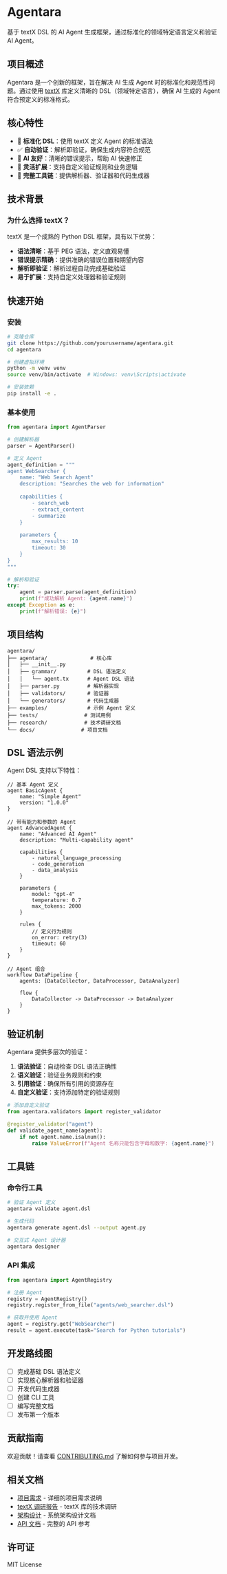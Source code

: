# Agentara

基于 textX DSL 的 AI Agent 生成框架，通过标准化的领域特定语言定义和验证 AI Agent。

## 项目概述

Agentara 是一个创新的框架，旨在解决 AI 生成 Agent 时的标准化和规范性问题。通过使用 [textX](https://github.com/textX/textX) 库定义清晰的 DSL（领域特定语言），确保 AI 生成的 Agent 符合预定义的标准格式。

## 核心特性

- 🎯 **标准化 DSL**：使用 textX 定义 Agent 的标准语法
- ✅ **自动验证**：解析即验证，确保生成内容符合规范
- 🚀 **AI 友好**：清晰的错误提示，帮助 AI 快速修正
- 🔧 **灵活扩展**：支持自定义验证规则和业务逻辑
- 📝 **完整工具链**：提供解析器、验证器和代码生成器

## 技术背景

### 为什么选择 textX？

textX 是一个成熟的 Python DSL 框架，具有以下优势：

- **语法清晰**：基于 PEG 语法，定义直观易懂
- **错误提示精确**：提供准确的错误位置和期望内容
- **解析即验证**：解析过程自动完成基础验证
- **易于扩展**：支持自定义处理器和验证规则

## 快速开始

### 安装

```bash
# 克隆仓库
git clone https://github.com/yourusername/agentara.git
cd agentara

# 创建虚拟环境
python -m venv venv
source venv/bin/activate  # Windows: venv\Scripts\activate

# 安装依赖
pip install -e .
```

### 基本使用

```python
from agentara import AgentParser

# 创建解析器
parser = AgentParser()

# 定义 Agent
agent_definition = """
agent WebSearcher {
    name: "Web Search Agent"
    description: "Searches the web for information"
    
    capabilities {
        - search_web
        - extract_content
        - summarize
    }
    
    parameters {
        max_results: 10
        timeout: 30
    }
}
"""

# 解析和验证
try:
    agent = parser.parse(agent_definition)
    print(f"成功解析 Agent: {agent.name}")
except Exception as e:
    print(f"解析错误: {e}")
```

## 项目结构

```
agentara/
├── agentara/              # 核心库
│   ├── __init__.py
│   ├── grammar/          # DSL 语法定义
│   │   └── agent.tx      # Agent DSL 语法
│   ├── parser.py         # 解析器实现
│   ├── validators/       # 验证器
│   └── generators/       # 代码生成器
├── examples/             # 示例 Agent 定义
├── tests/               # 测试用例
├── research/            # 技术调研文档
└── docs/               # 项目文档
```

## DSL 语法示例

Agent DSL 支持以下特性：

```
// 基本 Agent 定义
agent BasicAgent {
    name: "Simple Agent"
    version: "1.0.0"
}

// 带有能力和参数的 Agent
agent AdvancedAgent {
    name: "Advanced AI Agent"
    description: "Multi-capability agent"
    
    capabilities {
        - natural_language_processing
        - code_generation
        - data_analysis
    }
    
    parameters {
        model: "gpt-4"
        temperature: 0.7
        max_tokens: 2000
    }
    
    rules {
        // 定义行为规则
        on_error: retry(3)
        timeout: 60
    }
}

// Agent 组合
workflow DataPipeline {
    agents: [DataCollector, DataProcessor, DataAnalyzer]
    
    flow {
        DataCollector -> DataProcessor -> DataAnalyzer
    }
}
```

## 验证机制

Agentara 提供多层次的验证：

1. **语法验证**：自动检查 DSL 语法正确性
2. **语义验证**：验证业务规则和约束
3. **引用验证**：确保所有引用的资源存在
4. **自定义验证**：支持添加特定的验证规则

```python
# 添加自定义验证
from agentara.validators import register_validator

@register_validator("agent")
def validate_agent_name(agent):
    if not agent.name.isalnum():
        raise ValueError(f"Agent 名称只能包含字母和数字: {agent.name}")
```

## 工具链

### 命令行工具

```bash
# 验证 Agent 定义
agentara validate agent.dsl

# 生成代码
agentara generate agent.dsl --output agent.py

# 交互式 Agent 设计器
agentara designer
```

### API 集成

```python
from agentara import AgentRegistry

# 注册 Agent
registry = AgentRegistry()
registry.register_from_file("agents/web_searcher.dsl")

# 获取并使用 Agent
agent = registry.get("WebSearcher")
result = agent.execute(task="Search for Python tutorials")

```

## 开发路线图

- [ ] 完成基础 DSL 语法定义
- [ ] 实现核心解析器和验证器
- [ ] 开发代码生成器
- [ ] 创建 CLI 工具
- [ ] 编写完整文档
- [ ] 发布第一个版本

## 贡献指南

欢迎贡献！请查看 [CONTRIBUTING.md](CONTRIBUTING.md) 了解如何参与项目开发。

## 相关文档

- [项目需求](REQUIREMENTS.md) - 详细的项目需求说明
- [textX 调研报告](research/textX_research_report.md) - textX 库的技术调研
- [架构设计](ARCHITECTURE.md) - 系统架构设计文档
- [API 文档](docs/api.md) - 完整的 API 参考

## 许可证

MIT License